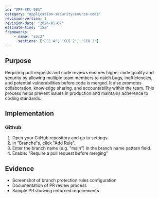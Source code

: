```yaml
---
id: "APP-SRC-001"
category: "application-security/source-code"
revision-version: 1
revision-date: "2024-01-07"
estimate-time: "15m"
frameworks:
    - name: "soc2"
      sections: ["CC1.4", "CC5.2", "CC8.1"]
---
```


## Purpose
Requiring pull requests and code reviews ensures higher code quality
and security by allowing multiple team members to catch bugs,
inefficiencies, and potential vulnerabilities before code is
merged. It also promotes collaboration, knowledge sharing, and
accountability within the team. This process helps prevent issues in
production and maintains adherence to coding standards.

## Implementation

### Github

1. Open your GitHub repository and go to settings.
2. In "Branche"s, click "Add Rule".
3. Enter the branch name (e.g. "main") in the branch name pattern
   field.
4. Enable: "Require a pull request before merging"

## Evidence

- Screenshot of branch protection rules configuration
- Documentation of PR review process
- Sample PR showing enforced requirements
